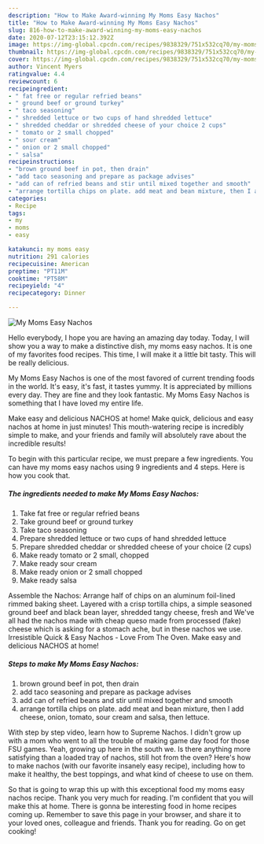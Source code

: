 ```yaml
---
description: "How to Make Award-winning My Moms Easy Nachos"
title: "How to Make Award-winning My Moms Easy Nachos"
slug: 816-how-to-make-award-winning-my-moms-easy-nachos
date: 2020-07-12T23:15:12.392Z
image: https://img-global.cpcdn.com/recipes/9838329/751x532cq70/my-moms-easy-nachos-recipe-main-photo.jpg
thumbnail: https://img-global.cpcdn.com/recipes/9838329/751x532cq70/my-moms-easy-nachos-recipe-main-photo.jpg
cover: https://img-global.cpcdn.com/recipes/9838329/751x532cq70/my-moms-easy-nachos-recipe-main-photo.jpg
author: Vincent Myers
ratingvalue: 4.4
reviewcount: 6
recipeingredient:
- " fat free or regular refried beans"
- " ground beef or ground turkey"
- " taco seasoning"
- " shredded lettuce or two cups of hand shredded lettuce"
- " shredded cheddar or shredded cheese of your choice 2 cups"
- " tomato or 2 small chopped"
- " sour cream"
- " onion or 2 small chopped"
- " salsa"
recipeinstructions:
- "brown ground beef in pot, then drain"
- "add taco seasoning and prepare as package advises"
- "add can of refried beans and stir until mixed together and smooth"
- "arrange tortilla chips on plate. add meat and bean mixture, then I add cheese, onion, tomato, sour cream and salsa, then lettuce."
categories:
- Recipe
tags:
- my
- moms
- easy

katakunci: my moms easy 
nutrition: 291 calories
recipecuisine: American
preptime: "PT11M"
cooktime: "PT58M"
recipeyield: "4"
recipecategory: Dinner

---
```



![My Moms Easy Nachos](https://img-global.cpcdn.com/recipes/9838329/751x532cq70/my-moms-easy-nachos-recipe-main-photo.jpg)

Hello everybody, I hope you are having an amazing day today. Today, I will show you a way to make a distinctive dish, my moms easy nachos. It is one of my favorites food recipes. This time, I will make it a little bit tasty. This will be really delicious.

My Moms Easy Nachos is one of the most favored of current trending foods in the world. It's easy, it's fast, it tastes yummy. It is appreciated by millions every day. They are fine and they look fantastic. My Moms Easy Nachos is something that I have loved my entire life.

Make easy and delicious NACHOS at home! Make quick, delicious and easy nachos at home in just minutes! This mouth-watering recipe is incredibly simple to make, and your friends and family will absolutely rave about the incredible results!


To begin with this particular recipe, we must prepare a few ingredients. You can have my moms easy nachos using 9 ingredients and 4 steps. Here is how you cook that.

<!--inarticleads1-->

##### The ingredients needed to make My Moms Easy Nachos:

1. Take  fat free or regular refried beans
1. Take  ground beef or ground turkey
1. Take  taco seasoning
1. Prepare  shredded lettuce or two cups of hand shredded lettuce
1. Prepare  shredded cheddar or shredded cheese of your choice (2 cups)
1. Make ready  tomato or 2 small, chopped
1. Make ready  sour cream
1. Make ready  onion or 2 small chopped
1. Make ready  salsa


Assemble the Nachos: Arrange half of chips on an aluminum foil-lined rimmed baking sheet. Layered with a crisp tortilla chips, a simple seasoned ground beef and black bean layer, shredded tangy cheese, fresh and We&#39;ve all had the nachos made with cheap queso made from processed (fake) cheese which is asking for a stomach ache, but in these nachos we use. Irresistible Quick &amp; Easy Nachos - Love From The Oven. Make easy and delicious NACHOS at home! 

<!--inarticleads2-->

##### Steps to make My Moms Easy Nachos:

1. brown ground beef in pot, then drain
1. add taco seasoning and prepare as package advises
1. add can of refried beans and stir until mixed together and smooth
1. arrange tortilla chips on plate. add meat and bean mixture, then I add cheese, onion, tomato, sour cream and salsa, then lettuce.


With step by step video, learn how to Supreme Nachos. I didn&#39;t grow up with a mom who went to all the trouble of making game day food for those FSU games. Yeah, growing up here in the south we. Is there anything more satisfying than a loaded tray of nachos, still hot from the oven? Here&#39;s how to make nachos (with our favorite insanely easy recipe), including how to make it healthy, the best toppings, and what kind of cheese to use on them. 

So that is going to wrap this up with this exceptional food my moms easy nachos recipe. Thank you very much for reading. I'm confident that you will make this at home. There is gonna be interesting food in home recipes coming up. Remember to save this page in your browser, and share it to your loved ones, colleague and friends. Thank you for reading. Go on get cooking!
